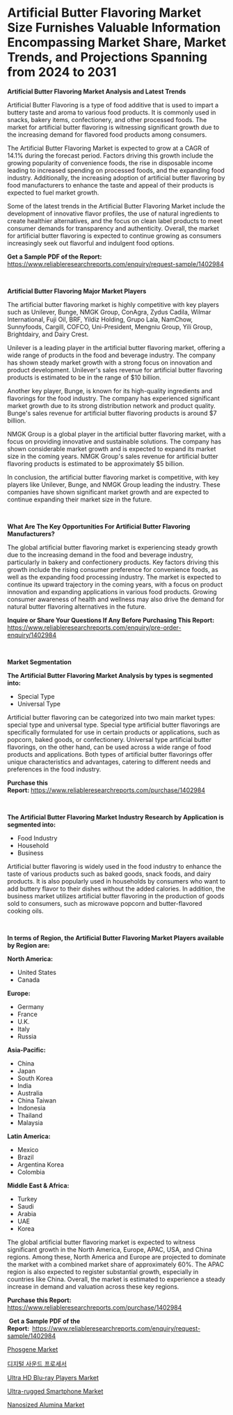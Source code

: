 <p><h1>Artificial Butter Flavoring Market Size Furnishes Valuable Information Encompassing Market Share, Market Trends, and Projections Spanning from 2024 to 2031</h1></p><p><strong>Artificial Butter Flavoring Market Analysis and Latest Trends</strong></p>
<p><p>Artificial Butter Flavoring is a type of food additive that is used to impart a buttery taste and aroma to various food products. It is commonly used in snacks, bakery items, confectionery, and other processed foods. The market for artificial butter flavoring is witnessing significant growth due to the increasing demand for flavored food products among consumers. </p><p>The Artificial Butter Flavoring Market is expected to grow at a CAGR of 14.1% during the forecast period. Factors driving this growth include the growing popularity of convenience foods, the rise in disposable income leading to increased spending on processed foods, and the expanding food industry. Additionally, the increasing adoption of artificial butter flavoring by food manufacturers to enhance the taste and appeal of their products is expected to fuel market growth.</p><p>Some of the latest trends in the Artificial Butter Flavoring Market include the development of innovative flavor profiles, the use of natural ingredients to create healthier alternatives, and the focus on clean label products to meet consumer demands for transparency and authenticity. Overall, the market for artificial butter flavoring is expected to continue growing as consumers increasingly seek out flavorful and indulgent food options.</p></p>
<p><strong>Get a Sample PDF of the Report:&nbsp;</strong> <a href="https://www.reliableresearchreports.com/enquiry/request-sample/1402984">https://www.reliableresearchreports.com/enquiry/request-sample/1402984</a></p>
<p>&nbsp;</p>
<p><strong>Artificial Butter Flavoring Major Market Players</strong></p>
<p><p>The artificial butter flavoring market is highly competitive with key players such as Unilever, Bunge, NMGK Group, ConAgra, Zydus Cadila, Wilmar International, Fuji Oil, BRF, Yildiz Holding, Grupo Lala, NamChow, Sunnyfoods, Cargill, COFCO, Uni-President, Mengniu Group, Yili Group, Brightdairy, and Dairy Crest.</p><p>Unilever is a leading player in the artificial butter flavoring market, offering a wide range of products in the food and beverage industry. The company has shown steady market growth with a strong focus on innovation and product development. Unilever's sales revenue for artificial butter flavoring products is estimated to be in the range of $10 billion.</p><p>Another key player, Bunge, is known for its high-quality ingredients and flavorings for the food industry. The company has experienced significant market growth due to its strong distribution network and product quality. Bunge's sales revenue for artificial butter flavoring products is around $7 billion.</p><p>NMGK Group is a global player in the artificial butter flavoring market, with a focus on providing innovative and sustainable solutions. The company has shown considerable market growth and is expected to expand its market size in the coming years. NMGK Group's sales revenue for artificial butter flavoring products is estimated to be approximately $5 billion.</p><p>In conclusion, the artificial butter flavoring market is competitive, with key players like Unilever, Bunge, and NMGK Group leading the industry. These companies have shown significant market growth and are expected to continue expanding their market size in the future.</p></p>
<p>&nbsp;</p>
<p><strong>What Are The Key Opportunities For Artificial Butter Flavoring Manufacturers?</strong></p>
<p><p>The global artificial butter flavoring market is experiencing steady growth due to the increasing demand in the food and beverage industry, particularly in bakery and confectionery products. Key factors driving this growth include the rising consumer preference for convenience foods, as well as the expanding food processing industry. The market is expected to continue its upward trajectory in the coming years, with a focus on product innovation and expanding applications in various food products. Growing consumer awareness of health and wellness may also drive the demand for natural butter flavoring alternatives in the future.</p></p>
<p><strong>Inquire or Share Your Questions If Any Before Purchasing This Report:</strong> <a href="https://www.reliableresearchreports.com/enquiry/pre-order-enquiry/1402984">https://www.reliableresearchreports.com/enquiry/pre-order-enquiry/1402984</a></p>
<p>&nbsp;</p>
<p><strong>Market Segmentation</strong></p>
<p><strong>The Artificial Butter Flavoring Market Analysis by types is segmented into:</strong></p>
<p><ul><li>Special Type</li><li>Universal Type</li></ul></p>
<p><p>Artificial butter flavoring can be categorized into two main market types: special type and universal type. Special type artificial butter flavorings are specifically formulated for use in certain products or applications, such as popcorn, baked goods, or confectionery. Universal type artificial butter flavorings, on the other hand, can be used across a wide range of food products and applications. Both types of artificial butter flavorings offer unique characteristics and advantages, catering to different needs and preferences in the food industry.</p></p>
<p><strong>Purchase this Report:&nbsp;</strong><a href="https://www.reliableresearchreports.com/purchase/1402984">https://www.reliableresearchreports.com/purchase/1402984</a></p>
<p>&nbsp;</p>
<p><strong>The Artificial Butter Flavoring Market Industry Research by Application is segmented into:</strong></p>
<p><ul><li>Food Industry</li><li>Household</li><li>Business</li></ul></p>
<p><p>Artificial butter flavoring is widely used in the food industry to enhance the taste of various products such as baked goods, snack foods, and dairy products. It is also popularly used in households by consumers who want to add buttery flavor to their dishes without the added calories. In addition, the business market utilizes artificial butter flavoring in the production of goods sold to consumers, such as microwave popcorn and butter-flavored cooking oils.</p></p>
<p>&nbsp;</p>
<p><strong>In terms of Region, the Artificial Butter Flavoring Market Players available by Region are:</strong></p>
<p>
    <p> <strong> North America: </strong>
        <ul>
            <li>United States</li>
            <li>Canada</li>
        </ul>
        </p> 
    <p> <strong> Europe: </strong>
        <ul>
            <li>Germany</li>
            <li>France</li>
            <li>U.K.</li>
            <li>Italy</li>
            <li>Russia</li>
        </ul>
        </p> 
    <p> <strong> Asia-Pacific: </strong>
        <ul>
            <li>China</li>
            <li>Japan</li>
            <li>South Korea</li>
            <li>India</li>
            <li>Australia</li>
            <li>China Taiwan</li>
            <li>Indonesia</li>
            <li>Thailand</li>
            <li>Malaysia</li>
        </ul>
        </p> 
    <p> <strong> Latin America: </strong>
        <ul>
            <li>Mexico</li>
            <li>Brazil</li>
            <li>Argentina Korea</li>
            <li>Colombia</li>
        </ul>
        </p> 
    <p> <strong> Middle East & Africa: </strong>
        <ul>
            <li>Turkey</li>
            <li>Saudi</li>
            <li>Arabia</li>
            <li>UAE</li>
            <li>Korea</li>
        </ul>
    </p>
    </p>
<p><p>The global artificial butter flavoring market is expected to witness significant growth in the North America, Europe, APAC, USA, and China regions. Among these, North America and Europe are projected to dominate the market with a combined market share of approximately 60%. The APAC region is also expected to register substantial growth, especially in countries like China. Overall, the market is estimated to experience a steady increase in demand and valuation across these key regions.</p></p>
<p><strong>Purchase this Report: </strong><a href="https://www.reliableresearchreports.com/purchase/1402984">https://www.reliableresearchreports.com/purchase/1402984</a></p>
<p>&nbsp;<strong>Get a Sample PDF of the Report:&nbsp;&nbsp;</strong><a href="https://www.reliableresearchreports.com/enquiry/request-sample/1402984">https://www.reliableresearchreports.com/enquiry/request-sample/1402984</a></p>
<p><strong></strong></p>
<p><p><a href="https://view.publitas.com/reportprime-1/phosgene-market-offer-valuable-insights-into-market-size-market-share-market-trends-and-projections-spanning-from-2024-to-2031/">Phosgene Market</a></p><p><a href="https://medium.com/@dayoosianosg/%EB%94%94%EC%A7%80%ED%84%B8-%EC%82%AC%EC%9A%B4%EB%93%9C-%ED%94%84%EB%A1%9C%EC%84%B8%EC%84%9C-%EC%8B%9C%EC%9E%A5-%EC%84%B1%EA%B3%B5%EC%A0%81%EC%9D%B8-%EB%B9%84%EC%A6%88%EB%8B%88%EC%8A%A4-%EC%A0%84%EB%9E%B5%EC%9D%98-%EC%97%B4%EC%87%A0-2031%EB%85%84%EA%B9%8C%EC%A7%80-%EC%98%88%EC%B8%A1-9c55c71a9d08">디지털 사운드 프로세서</a></p><p><a href="https://cute-banjo-8ca.notion.site/Ultra-HD-Blu-ray-Players-Market-Size-and-Growth-Market-Segmentation-Regional-and-Country-Breakdown-fedd7af62095412794cbe4fb259bb9c8">Ultra HD Blu-ray Players Market</a></p><p><a href="https://meowing-lemming-dd3.notion.site/Ultra-rugged-Smartphone-Market-Furnish-Information-about-Market-Size-Market-Share-Market-Dynamics--020bcc8e24e44dad94194a8c5c61d6c2">Ultra-rugged Smartphone Market</a></p><p><a href="https://github.com/derrinmiltonellis35gcl/Market-Research-Report-List-1/blob/main/nanosized-alumina-market.md">Nanosized Alumina Market</a></p></p>
